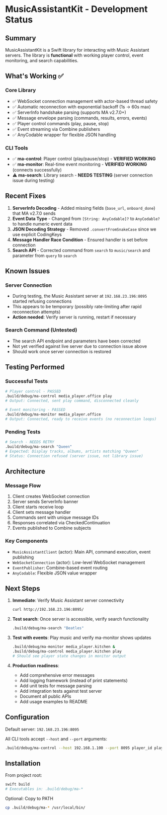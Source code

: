 # MusicAssistantKit - Development Status

## Summary

MusicAssistantKit is a Swift library for interacting with Music Assistant servers. The library is **functional** with working player control, event monitoring, and search capabilities.

## What's Working ✅

### Core Library
- ✅ WebSocket connection management with actor-based thread safety
- ✅ Automatic reconnection with exponential backoff (1s → 60s max)
- ✅ ServerInfo handshake parsing (supports MA v2.7.0+)
- ✅ Message envelope parsing (commands, results, errors, events)
- ✅ Player control commands (play, pause, stop)
- ✅ Event streaming via Combine publishers
- ✅ AnyCodable wrapper for flexible JSON handling

### CLI Tools
- ✅ **ma-control**: Player control (play/pause/stop) - **VERIFIED WORKING**
- ✅ **ma-monitor**: Real-time event monitoring - **VERIFIED WORKING** (connects successfully)
- ⚠️ **ma-search**: Library search - **NEEDS TESTING** (server connection issue during testing)

## Recent Fixes

1. **ServerInfo Decoding** - Added missing fields (`base_url`, `onboard_done`) that MA v2.7.0 sends
2. **Event Data Type** - Changed from `[String: AnyCodable]?` to `AnyCodable?` to handle numeric event data
3. **JSON Decoding Strategy** - Removed `.convertFromSnakeCase` since we use explicit CodingKeys
4. **Message Handler Race Condition** - Ensured handler is set before connection
5. **Search API** - Corrected command from `search` to `music/search` and parameter from `query` to `search`

## Known Issues

### Server Connection
- During testing, the Music Assistant server at `192.168.23.196:8095` started refusing connections
- This appears to be temporary (possibly rate-limiting after rapid reconnection attempts)
- **Action needed**: Verify server is running, restart if necessary

### Search Command (Untested)
- The search API endpoint and parameters have been corrected
- Not yet verified against live server due to connection issue above
- Should work once server connection is restored

## Testing Performed

### Successful Tests
```bash
# Player control - PASSED
.build/debug/ma-control media_player.office play
# Output: Connected, sent play command, disconnected cleanly

# Event monitoring - PASSED
.build/debug/ma-monitor media_player.office
# Output: Connected, ready to receive events (no reconnection loops)
```

### Pending Tests
```bash
# Search - NEEDS RETRY
.build/debug/ma-search "Queen"
# Expected: Display tracks, albums, artists matching "Queen"
# Status: Connection refused (server issue, not library issue)
```

## Architecture

### Message Flow
1. Client creates WebSocket connection
2. Server sends ServerInfo banner
3. Client starts receive loop
4. Client sets message handler
5. Commands sent with unique message IDs
6. Responses correlated via CheckedContinuation
7. Events published to Combine subjects

### Key Components
- `MusicAssistantClient` (actor): Main API, command execution, event publishing
- `WebSocketConnection` (actor): Low-level WebSocket management
- `EventPublisher`: Combine-based event routing
- `AnyCodable`: Flexible JSON value wrapper

## Next Steps

1. **Immediate**: Verify Music Assistant server connectivity
   ```bash
   curl http://192.168.23.196:8095/
   ```

2. **Test search**: Once server is accessible, verify search functionality
   ```bash
   .build/debug/ma-search "Beatles"
   ```

3. **Test with events**: Play music and verify ma-monitor shows updates
   ```bash
   .build/debug/ma-monitor media_player.kitchen &
   .build/debug/ma-control media_player.kitchen play
   # Should see player state changes in monitor output
   ```

4. **Production readiness**:
   - Add comprehensive error messages
   - Add logging framework (instead of print statements)
   - Add unit tests for message parsing
   - Add integration tests against test server
   - Document all public APIs
   - Add usage examples to README

## Configuration

Default server: `192.168.23.196:8095`

All CLI tools accept `--host` and `--port` arguments:
```bash
.build/debug/ma-control --host 192.168.1.100 --port 8095 player_id play
```

## Installation

From project root:
```bash
swift build
# Executables in: .build/debug/ma-*
```

Optional: Copy to PATH
```bash
cp .build/debug/ma-* /usr/local/bin/
```

